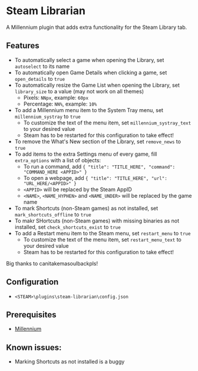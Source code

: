 # Steam Librarian

A Millennium plugin that adds extra functionality for the Steam Library tab.

## Features
- To automatically select a game when opening the Library, set `autoselect` to its name
- To automatically open Game Details when clicking a game, set `open_details` to `true`
- To automatically resize the Game List when opening the Library, set `library_size` to a value (may not work on all themes)
    - Pixels: `NNpx`, example: `60px`
    - Percentage: `NN%`, example: `10%`
- To add a Millennium menu item to the System Tray menu, set `millennium_systray` to `true`
    - To customize the text of the menu item, set `millennium_systray_text` to your desired value
    - Steam has to be restarted for this configuration to take effect!
- To remove the What's New section of the Library, set `remove_news` to `true`
- To add items to the extra Settings menu of every game, fill `extra_options` with a list of objects:
    - To run a command, add `{ "title": "TITLE_HERE", "command": "COMMAND_HERE <APPID>" }`
    - To open a webpage, add `{ "title": "TITLE_HERE", "url": "URL_HERE/<APPID>" }`
    - `<APPID>` will be replaced by the Steam AppID
    - `<NAME>`, `<NAME_HYPHEN>` and `<NAME_UNDER>` will be replaced by the game name
- To mark Shortcuts (non-Steam games) as not installed, set `mark_shortcuts_offline` to `true`
- To makr SHortcuts (non-Steam games) with missing binaries as not installed, set `check_shortcuts_exist` to `true`
- To add a Restart menu item to the Steam menu, set `restart_menu` to `true`
    - To customize the text of the menu item, set `restart_menu_text` to your desired value
    - Steam has to be restarted for this configuration to take effect!

Big thanks to canitakemasoulbackpls!

## Configuration
- `<STEAM>\plugins\steam-librarian\config.json`

## Prerequisites
- [Millennium](https://steambrew.app/)

## Known issues:
- Marking Shortcuts as not installed is a buggy